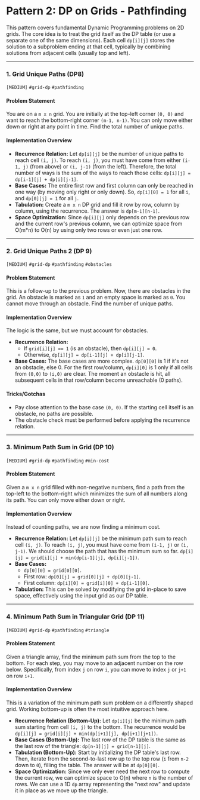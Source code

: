 # Pattern 2: DP on Grids - Pathfinding

This pattern covers fundamental Dynamic Programming problems on 2D grids. The core idea is to treat the grid itself as the DP table (or use a separate one of the same dimensions). Each cell `dp[i][j]` stores the solution to a subproblem ending at that cell, typically by combining solutions from adjacent cells (usually top and left).

---

### 1. Grid Unique Paths (DP8)
`[MEDIUM]` `#grid-dp` `#pathfinding`

#### Problem Statement
You are on a `m x n` grid. You are initially at the top-left corner `(0, 0)` and want to reach the bottom-right corner `(m-1, n-1)`. You can only move either down or right at any point in time. Find the total number of unique paths.

#### Implementation Overview
-   **Recurrence Relation:** Let `dp[i][j]` be the number of unique paths to reach cell `(i, j)`. To reach `(i, j)`, you must have come from either `(i-1, j)` (from above) or `(i, j-1)` (from the left). Therefore, the total number of ways is the sum of the ways to reach those cells: `dp[i][j] = dp[i-1][j] + dp[i][j-1]`.
-   **Base Cases:** The entire first row and first column can only be reached in one way (by moving only right or only down). So, `dp[i][0] = 1` for all `i`, and `dp[0][j] = 1` for all `j`.
-   **Tabulation:** Create a `m x n` DP grid and fill it row by row, column by column, using the recurrence. The answer is `dp[m-1][n-1]`.
-   **Space Optimization:** Since `dp[i][j]` only depends on the previous row and the current row's previous column, we can optimize space from O(m*n) to O(n) by using only two rows or even just one row.

---

### 2. Grid Unique Paths 2 (DP 9)
`[MEDIUM]` `#grid-dp` `#pathfinding` `#obstacles`

#### Problem Statement
This is a follow-up to the previous problem. Now, there are obstacles in the grid. An obstacle is marked as `1` and an empty space is marked as `0`. You cannot move through an obstacle. Find the number of unique paths.

#### Implementation Overview
The logic is the same, but we must account for obstacles.
-   **Recurrence Relation:**
    -   If `grid[i][j] == 1` (is an obstacle), then `dp[i][j] = 0`.
    -   Otherwise, `dp[i][j] = dp[i-1][j] + dp[i][j-1]`.
-   **Base Cases:** The base cases are more complex. `dp[0][0]` is 1 if it's not an obstacle, else 0. For the first row/column, `dp[i][0]` is 1 only if all cells from `(0,0)` to `(i,0)` are clear. The moment an obstacle is hit, all subsequent cells in that row/column become unreachable (0 paths).

#### Tricks/Gotchas
-   Pay close attention to the base case `(0, 0)`. If the starting cell itself is an obstacle, no paths are possible.
-   The obstacle check must be performed before applying the recurrence relation.

---

### 3. Minimum Path Sum in Grid (DP 10)
`[MEDIUM]` `#grid-dp` `#pathfinding` `#min-cost`

#### Problem Statement
Given a `m x n` grid filled with non-negative numbers, find a path from the top-left to the bottom-right which minimizes the sum of all numbers along its path. You can only move either down or right.

#### Implementation Overview
Instead of counting paths, we are now finding a minimum cost.
-   **Recurrence Relation:** Let `dp[i][j]` be the minimum path sum to reach cell `(i, j)`. To reach `(i, j)`, you must have come from `(i-1, j)` or `(i, j-1)`. We should choose the path that has the minimum sum so far.
    `dp[i][j] = grid[i][j] + min(dp[i-1][j], dp[i][j-1])`.
-   **Base Cases:**
    -   `dp[0][0] = grid[0][0]`.
    -   First row: `dp[0][j] = grid[0][j] + dp[0][j-1]`.
    -   First column: `dp[i][0] = grid[i][0] + dp[i-1][0]`.
-   **Tabulation:** This can be solved by modifying the grid in-place to save space, effectively using the input grid as our DP table.

---

### 4. Minimum Path Sum in Triangular Grid (DP 11)
`[MEDIUM]` `#grid-dp` `#pathfinding` `#triangle`

#### Problem Statement
Given a triangle array, find the minimum path sum from the top to the bottom. For each step, you may move to an adjacent number on the row below. Specifically, from index `j` on row `i`, you can move to index `j` or `j+1` on row `i+1`.

#### Implementation Overview
This is a variation of the minimum path sum problem on a differently shaped grid. Working bottom-up is often the most intuitive approach here.
-   **Recurrence Relation (Bottom-Up):** Let `dp[i][j]` be the minimum path sum starting from cell `(i, j)` to the bottom. The recurrence would be `dp[i][j] = grid[i][j] + min(dp[i+1][j], dp[i+1][j+1])`.
-   **Base Cases (Bottom-Up):** The last row of the DP table is the same as the last row of the triangle: `dp[n-1][j] = grid[n-1][j]`.
-   **Tabulation (Bottom-Up):** Start by initializing the DP table's last row. Then, iterate from the second-to-last row up to the top row (`i` from `n-2` down to `0`), filling the table. The answer will be at `dp[0][0]`.
-   **Space Optimization:** Since we only ever need the next row to compute the current row, we can optimize space to O(n) where `n` is the number of rows. We can use a 1D `dp` array representing the "next row" and update it in place as we move up the triangle.
